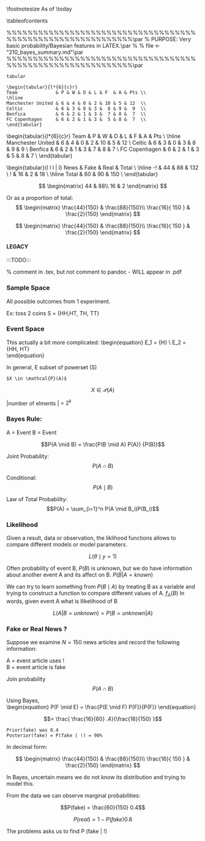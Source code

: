 \footnotesize
As of \today

\tableofcontents

%%%%%%%%%%%%%%%%%%%%%%%%%%%%%%%%%%%%%%%%%%%%%%%%%%%%%%%%%%%%\par
%			PURPOSE:	Very basic probability/Bayesian features in LATEX.\par
%
%			file <- "210_bayes_summary.md"\par
%%%%%%%%%%%%%%%%%%%%%%%%%%%%%%%%%%%%%%%%%%%%%%%%%%%%%%%%%%%%\par



```.latex
tabular

\begin{tabular}{l*{6}{c}r}
Team              & P & W & D & L & F  & A & Pts \\
\hline
Manchester United & 6 & 4 & 0 & 2 & 10 & 5 & 12  \\
Celtic            & 6 & 3 & 0 & 3 &  8 & 9 &  9  \\
Benfica           & 6 & 2 & 1 & 3 &  7 & 8 &  7  \\
FC Copenhagen     & 6 & 2 & 1 & 3 &  5 & 8 &  7  \\
\end{tabular}
```

\begin{tabular}{l*{6}{c}r}
Team              & P & W & D & L & F  & A & Pts \\
\hline
Manchester United & 6 & 4 & 0 & 2 & 10 & 5 & 12  \\
Celtic            & 6 & 3 & 0 & 3 &  8 & 9 &  9  \\
Benfica           & 6 & 2 & 1 & 3 &  7 & 8 &  7  \\
FC Copenhagen     & 6 & 2 & 1 & 3 &  5 & 8 &  7  \\
\end{tabular}

\begin{tabular}{l l l | l}
News			& Fake & Real & Total \\
\hline
-!				& 44 & 88 & 132 \\
!		      & 16 & 2  &  18 \\
\hline
Total		 &	60 & 90 & 150 \\
\end{tabular}



$$
	\begin{matrix}
	44 & 88\\
	16 & 2 
	\end{matrix}
$$

Or as a proportion of total:
$$
	\begin{matrix}
		\frac{44}{150} & \frac{88}{150}\\
		\frac{16}{ 150 } & \frac{2}{150}
	\end{matrix}
$$

$$
	\begin{matrix}
		\frac{44}{150} & \frac{88}{150}\\
		\frac{16}{ 150 } & \frac{2}{150}
	\end{matrix}
$$



####			LEGACY

:::TODO:::  

%  comment in .tex, but not comment to pandoc - WILL appear in .pdf

<!--	This is comment to pandoc and will NOT appear in .pdf

%  comment in .tex, but not comment to pandoc

-->

###	Sample Space
All possible outcomes from 1 experiment.

Ex: toss 2 coins
S = {HH,HT, TH, TT}

###	Event Space
This actually a bit more complicated:
\begin{equation}
	E_1 = {H} \\
	E_2 = {HH, HT}   
\end{equation}


In general, E subset of powerset (S)
````{.latex}
$X \in \mathcal{P}(A)$
````

$$X \in \mathcal{P}(A)$$

|number of elments | = $2^k$

###	Bayes Rule:

A = Event
B = Event

$$P(A \mid  B) = \frac{P(B \mid A) P(A)} {P(B)}$$

Joint Probability:
$$P(A \cap B)$$

Conditional:
$$P(A \mid B)$$

Law of Total Probability:
$$P(A) = \sum_{i=1}^n P(A \mid B_i)P(B_i)$$


### Likelihood
Given a result, data or observation, the liklihood functions allows to compare different
models or model parameters.

$$L( \theta \mid y=1)	$$

Often probability of event B, $P(B)$ is unknown, but we do have information about another event A and its affect on B.
$P(B | A=known)$

We can try to learn something from $P(B \mid A)$ by treating B as a variable
and trying to construct a function to compare different values of A. $f_A(B)$  In words, given event A what is
llikelihood of B

$$L(A | B= unknown) = P(B=unknown | A)$$


### Fake or Real News ?

Suppose we examine $N=150$ news articles and record the following information:

A = event article uses ! \
B = event article is fake

Join probability \
$$P(A \cap B)$$


Using Bayes, \
\begin{equation}
	P(F \mid E) = \frac{P(E \mid F) P(F)}{P(F)}
\end{equation}

$$=	\frac{ \frac{16}{60} .4}{\frac{18}{150} }$$

	Prior(fake) was 0.4
	Posterior(fake) = P(fake | !) = 90%

In decimal form:

$$
	\begin{matrix}
	\frac{44}{150} & \frac{88}{150}\\
	\frac{16}{ 150 } & \frac{2}{150}
	\end{matrix}
$$


In Bayes, uncertain means we do not know its distribution and trying to model
this.


From the data we can observe marginal probabilities:

$$P(fake) = \frac{60}{150}  0.4$$

$$P(real) = 1 - P(fake)  0.6$$

The problems asks us to find P (fake |  \!)

<!--
-->
